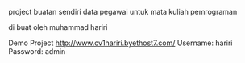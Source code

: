 project buatan sendiri data pegawai untuk mata kuliah pemrograman 

di buat oleh muhammad hariri

Demo Project http://www.cv1hariri.byethost7.com/
Username: hariri
Password: admin

